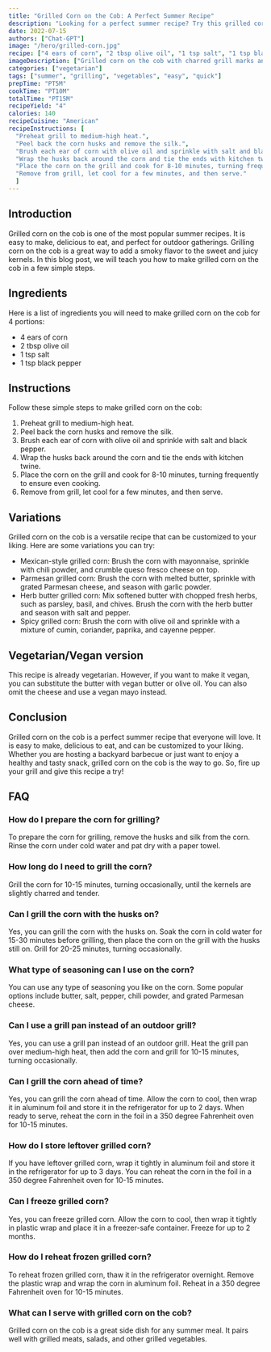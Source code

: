 ```yaml
---
title: "Grilled Corn on the Cob: A Perfect Summer Recipe"
description: "Looking for a perfect summer recipe? Try this grilled corn on the cob recipe which is easy to make and delicious to eat. Learn how to grill corn on the cob in a few simple steps."
date: 2022-07-15
authors: ["Chat-GPT"]
image: "/hero/grilled-corn.jpg"
recipe: ["4 ears of corn", "2 tbsp olive oil", "1 tsp salt", "1 tsp black pepper"]
imageDescription: ["Grilled corn on the cob with charred grill marks and melted butter on top."]
categories: ["vegetarian"]
tags: ["summer", "grilling", "vegetables", "easy", "quick"]
prepTime: "PT5M"
cookTime: "PT10M"
totalTime: "PT15M"
recipeYield: "4"
calories: 140
recipeCuisine: "American"
recipeInstructions: [
  "Preheat grill to medium-high heat.",
  "Peel back the corn husks and remove the silk.",
  "Brush each ear of corn with olive oil and sprinkle with salt and black pepper.",
  "Wrap the husks back around the corn and tie the ends with kitchen twine.",
  "Place the corn on the grill and cook for 8-10 minutes, turning frequently to ensure even cooking.",
  "Remove from grill, let cool for a few minutes, and then serve."
  ]
---
```


## Introduction

Grilled corn on the cob is one of the most popular summer recipes. It is easy to make, delicious to eat, and perfect for outdoor gatherings. Grilling corn on the cob is a great way to add a smoky flavor to the sweet and juicy kernels. In this blog post, we will teach you how to make grilled corn on the cob in a few simple steps.

## Ingredients

Here is a list of ingredients you will need to make grilled corn on the cob for 4 portions:

- 4 ears of corn
- 2 tbsp olive oil
- 1 tsp salt
- 1 tsp black pepper

## Instructions

Follow these simple steps to make grilled corn on the cob:

1. Preheat grill to medium-high heat.
2. Peel back the corn husks and remove the silk.
3. Brush each ear of corn with olive oil and sprinkle with salt and black pepper.
4. Wrap the husks back around the corn and tie the ends with kitchen twine.
5. Place the corn on the grill and cook for 8-10 minutes, turning frequently to ensure even cooking.
6. Remove from grill, let cool for a few minutes, and then serve.

## Variations

Grilled corn on the cob is a versatile recipe that can be customized to your liking. Here are some variations you can try:

- Mexican-style grilled corn: Brush the corn with mayonnaise, sprinkle with chili powder, and crumble queso fresco cheese on top.
- Parmesan grilled corn: Brush the corn with melted butter, sprinkle with grated Parmesan cheese, and season with garlic powder.
- Herb butter grilled corn: Mix softened butter with chopped fresh herbs, such as parsley, basil, and chives. Brush the corn with the herb butter and season with salt and pepper.
- Spicy grilled corn: Brush the corn with olive oil and sprinkle with a mixture of cumin, coriander, paprika, and cayenne pepper.

## Vegetarian/Vegan version

This recipe is already vegetarian. However, if you want to make it vegan, you can substitute the butter with vegan butter or olive oil. You can also omit the cheese and use a vegan mayo instead.

## Conclusion

Grilled corn on the cob is a perfect summer recipe that everyone will love. It is easy to make, delicious to eat, and can be customized to your liking. Whether you are hosting a backyard barbecue or just want to enjoy a healthy and tasty snack, grilled corn on the cob is the way to go. So, fire up your grill and give this recipe a try!

## FAQ

### How do I prepare the corn for grilling?

To prepare the corn for grilling, remove the husks and silk from the corn. Rinse the corn under cold water and pat dry with a paper towel.

### How long do I need to grill the corn?

Grill the corn for 10-15 minutes, turning occasionally, until the kernels are slightly charred and tender.

### Can I grill the corn with the husks on?

Yes, you can grill the corn with the husks on. Soak the corn in cold water for 15-30 minutes before grilling, then place the corn on the grill with the husks still on. Grill for 20-25 minutes, turning occasionally.

### What type of seasoning can I use on the corn?

You can use any type of seasoning you like on the corn. Some popular options include butter, salt, pepper, chili powder, and grated Parmesan cheese.

### Can I use a grill pan instead of an outdoor grill?

Yes, you can use a grill pan instead of an outdoor grill. Heat the grill pan over medium-high heat, then add the corn and grill for 10-15 minutes, turning occasionally.

### Can I grill the corn ahead of time?

Yes, you can grill the corn ahead of time. Allow the corn to cool, then wrap it in aluminum foil and store it in the refrigerator for up to 2 days. When ready to serve, reheat the corn in the foil in a 350 degree Fahrenheit oven for 10-15 minutes.

### How do I store leftover grilled corn?

If you have leftover grilled corn, wrap it tightly in aluminum foil and store it in the refrigerator for up to 3 days. You can reheat the corn in the foil in a 350 degree Fahrenheit oven for 10-15 minutes.

### Can I freeze grilled corn?

Yes, you can freeze grilled corn. Allow the corn to cool, then wrap it tightly in plastic wrap and place it in a freezer-safe container. Freeze for up to 2 months.

### How do I reheat frozen grilled corn?

To reheat frozen grilled corn, thaw it in the refrigerator overnight. Remove the plastic wrap and wrap the corn in aluminum foil. Reheat in a 350 degree Fahrenheit oven for 10-15 minutes.

### What can I serve with grilled corn on the cob?

Grilled corn on the cob is a great side dish for any summer meal. It pairs well with grilled meats, salads, and other grilled vegetables.